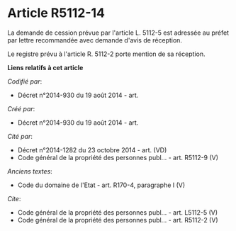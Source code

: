 # Article R5112-14

La demande de cession prévue par l'article L. 5112-5 est adressée au préfet par lettre recommandée avec demande d'avis de
réception.

Le registre prévu à l'article R. 5112-2 porte mention de sa réception.

**Liens relatifs à cet article**

_Codifié par_:

  - Décret n°2014-930 du 19 août 2014 - art.

_Créé par_:

  - Décret n°2014-930 du 19 août 2014 - art.

_Cité par_:

  - Décret n°2014-1282 du 23 octobre 2014 - art. (VD)
  - Code général de la propriété des personnes publ... - art. R5112-9 (V)

_Anciens textes_:

  - Code du domaine de l'Etat - art. R170-4, paragraphe I (V)

_Cite_:

  - Code général de la propriété des personnes publ... - art. L5112-5 (V)
  - Code général de la propriété des personnes publ... - art. R5112-2 (V)
